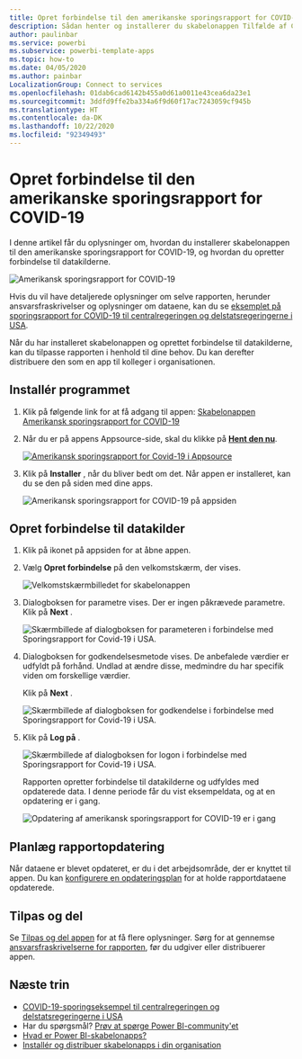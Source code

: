 ```yaml
---
title: Opret forbindelse til den amerikanske sporingsrapport for COVID-19
description: Sådan henter og installerer du skabelonappen Tilfælde af COVID-19 i USA og opretter forbindelse til dataene.
author: paulinbar
ms.service: powerbi
ms.subservice: powerbi-template-apps
ms.topic: how-to
ms.date: 04/05/2020
ms.author: painbar
LocalizationGroup: Connect to services
ms.openlocfilehash: 01dab6cad6142b455a0d61a0011e43cea6da23e1
ms.sourcegitcommit: 3ddfd9ffe2ba334a6f9d60f17ac7243059cf945b
ms.translationtype: HT
ms.contentlocale: da-DK
ms.lasthandoff: 10/22/2020
ms.locfileid: "92349493"
---
```

# <a name="connect-to-the-covid-19-us-tracking-report"></a>Opret forbindelse til den amerikanske sporingsrapport for COVID-19
I denne artikel får du oplysninger om, hvordan du installerer skabelonappen til den amerikanske sporingsrapport for COVID-19, og hvordan du opretter forbindelse til datakilderne.

![Amerikansk sporingsrapport for COVID-19](media/service-connect-to-covid-19-tracking/service-covid-19-us-tracking-report-title-screen.png)

Hvis du vil have detaljerede oplysninger om selve rapporten, herunder ansvarsfraskrivelser og oplysninger om dataene, kan du se [eksemplet på sporingsrapport for COVID-19 til centralregeringen og delstatsregeringerne i USA](../create-reports/sample-covid-19-us.md).

Når du har installeret skabelonappen og oprettet forbindelse til datakilderne, kan du tilpasse rapporten i henhold til dine behov. Du kan derefter distribuere den som en app til kolleger i organisationen.

## <a name="install-the-app"></a>Installér programmet

1. Klik på følgende link for at få adgang til appen: [Skabelonappen Amerikansk sporingsrapport for COVID-19](https://app.powerbi.com/groups/me/getapps/services/pbi-contentpacks.covid19ms)

1. Når du er på appens Appsource-side, skal du klikke på [**Hent den nu**](https://app.powerbi.com/groups/me/getapps/services/pbi-contentpacks.covid19ms).

    [![Amerikansk sporingsrapport for Covid-19 i Appsource](media/service-connect-to-covid-19-tracking/service-covid-19-us-tracking-report-appsource-icon.png)](https://app.powerbi.com/groups/me/getapps/services/pbi-contentpacks.covid19ms)

1. Klik på **Installer** , når du bliver bedt om det. Når appen er installeret, kan du se den på siden med dine apps.

   ![Amerikansk sporingsrapport for COVID-19 på appsiden](media/service-connect-to-covid-19-tracking/service-covid-19-us-tracking-report-apps-page-icon.png)

## <a name="connect-to-data-sources"></a>Opret forbindelse til datakilder

1. Klik på ikonet på appsiden for at åbne appen.

1. Vælg **Opret forbindelse** på den velkomstskærm, der vises.

   ![Velkomstskærmbilledet for skabelonappen](media/service-connect-to-covid-19-tracking/service-covid-19-us-tracking-report-splash-screen.png)

1. Dialogboksen for parametre vises. Der er ingen påkrævede parametre. Klik på **Next** .

   ![Skærmbillede af dialogboksen for parameteren i forbindelse med Sporingsrapport for Covid-19 i USA.](media/service-connect-to-covid-19-tracking/service-covid-19-us-tracking-report-parameters-dialog.png)

1. Dialogboksen for godkendelsesmetode vises. De anbefalede værdier er udfyldt på forhånd. Undlad at ændre disse, medmindre du har specifik viden om forskellige værdier.

    Klik på **Next** .

   ![Skærmbillede af dialogboksen for godkendelse i forbindelse med Sporingsrapport for Covid-19 i USA.](media/service-connect-to-covid-19-tracking/service-covid-19-us-tracking-report-authentication-dialog.png)

1. Klik på **Log på** .

   ![Skærmbillede af dialogboksen for logon i forbindelse med Sporingsrapport for Covid-19 i USA.](media/service-connect-to-covid-19-tracking/service-covid-19-us-tracking-report-signin-dialog.png)
 
   Rapporten opretter forbindelse til datakilderne og udfyldes med opdaterede data. I denne periode får du vist eksempeldata, og at en opdatering er i gang.

   ![Opdatering af amerikansk sporingsrapport for COVID-19 er i gang](media/service-connect-to-covid-19-tracking/service-covid-19-us-tracking-report-refresh-monitor.png)

## <a name="schedule-report-refresh"></a>Planlæg rapportopdatering

Når dataene er blevet opdateret, er du i det arbejdsområde, der er knyttet til appen. Du kan [konfigurere en opdateringsplan](../connect-data/refresh-scheduled-refresh.md) for at holde rapportdataene opdaterede.

## <a name="customize-and-share"></a>Tilpas og del

Se [Tilpas og del appen](../connect-data/service-template-apps-install-distribute.md#customize-and-share-the-app) for at få flere oplysninger. Sørg for at gennemse [ansvarsfraskrivelserne for rapporten](../create-reports/sample-covid-19-us.md#disclaimers), før du udgiver eller distribuerer appen.

## <a name="next-steps"></a>Næste trin
* [COVID-19-sporingseksempel til centralregeringen og delstatsregeringerne i USA](../create-reports/sample-covid-19-us.md)
* Har du spørgsmål? [Prøv at spørge Power BI-community'et](https://community.powerbi.com/)
* [Hvad er Power BI-skabelonapps?](../connect-data/service-template-apps-overview.md)
* [Installér og distribuer skabelonapps i din organisation](../connect-data/service-template-apps-install-distribute.md)
